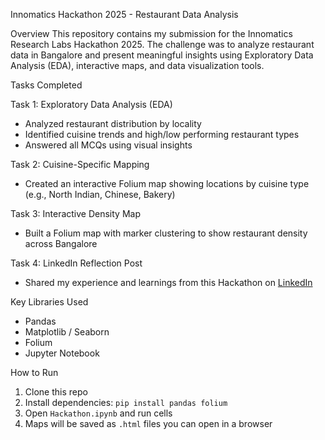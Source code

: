 Innomatics Hackathon 2025 - Restaurant Data Analysis

Overview
This repository contains my submission for the Innomatics Research Labs Hackathon 2025. The challenge was to analyze restaurant data in Bangalore and present meaningful insights using Exploratory Data Analysis (EDA), interactive maps, and data visualization tools.

Tasks Completed

Task 1: Exploratory Data Analysis (EDA)
- Analyzed restaurant distribution by locality
- Identified cuisine trends and high/low performing restaurant types
- Answered all MCQs using visual insights

Task 2: Cuisine-Specific Mapping
- Created an interactive Folium map showing locations by cuisine type (e.g., North Indian, Chinese, Bakery)

Task 3: Interactive Density Map
- Built a Folium map with marker clustering to show restaurant density across Bangalore

Task 4: LinkedIn Reflection Post
- Shared my experience and learnings from this Hackathon on [LinkedIn](https://linkedin.com)


Key Libraries Used
- Pandas
- Matplotlib / Seaborn
- Folium
- Jupyter Notebook


How to Run
1. Clone this repo
2. Install dependencies: `pip install pandas folium`
3. Open `Hackathon.ipynb` and run cells
4. Maps will be saved as `.html` files you can open in a browser
